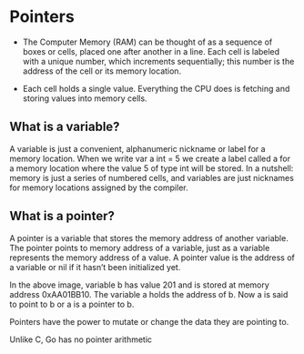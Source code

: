 # Pointers
- The Computer Memory (RAM) can be thought of as a sequence of boxes or cells, placed
one after another in a line. Each cell is labeled with a unique number, which increments
sequentially; this number is the address of the cell or its memory location.

- Each cell holds a single value. Everything the CPU does is fetching and storing values
into memory cells.

## What is a variable?

A variable is just a convenient, alphanumeric nickname or label for a memory location.
When we write var a int = 5 we create a label called a for a memory location where the
value 5 of type int will be stored.
In a nutshell: memory is just a series of numbered cells, and variables are just nicknames
for memory locations assigned by the compiler.

## What is a pointer?

A pointer is a variable that stores the memory address of another variable.
The pointer points to memory address of a variable, just as a variable represents the
memory address of a value.
A pointer value is the address of a variable or nil if it hasn’t been initialized yet.

In the above image, variable b has value 201 and is stored at memory address
0xAA01BB10. The variable a holds the address of b. Now a is said to point to b or a is a
pointer to b.

Pointers have the power to mutate or change the data they are pointing to.

Unlike C, Go has no pointer arithmetic
